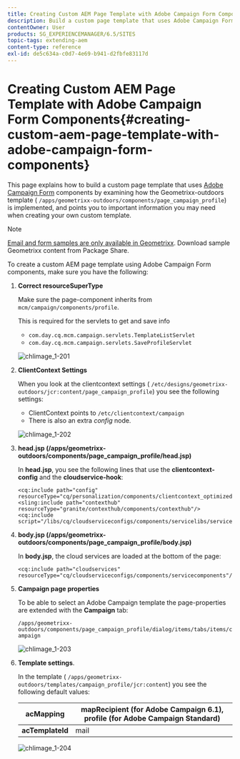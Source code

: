 ```yaml
---
title: Creating Custom AEM Page Template with Adobe Campaign Form Components
description: Build a custom page template that uses Adobe Campaign Form components
contentOwner: User
products: SG_EXPERIENCEMANAGER/6.5/SITES
topic-tags: extending-aem
content-type: reference
exl-id: de5c634a-c0d7-4e69-b941-d2fbfe83117d
---
```

# Creating Custom AEM Page Template with Adobe Campaign Form Components{#creating-custom-aem-page-template-with-adobe-campaign-form-components}

This page explains how to build a custom page template that uses [Adobe Campaign Form](/help/sites-authoring/adobe-campaign-components.md) components by examining how the Geometrixx-outdoors template ( `/apps/geometrixx-outdoors/components/page_campaign_profile`) is implemented, and points you to important information you may need when creating your own custom template.

>[!NOTE]
>
>[Email and form samples are only available in Geometrixx](/help/sites-developing/we-retail.md). Download sample Geometrixx content from Package Share.

To create a custom AEM page template using Adobe Campaign Form components, make sure you have the following:

1. **Correct resourceSuperType**

   Make sure the page-component inherits from `mcm/campaign/components/profile`.

   This is required for the servlets to get and save info

    * `com.day.cq.mcm.campaign.servlets.TemplateListServlet`
    * `com.day.cq.mcm.campaign.servlets.SaveProfileServlet`

   ![chlimage_1-201](assets/chlimage_1-201.png)

1. **ClientContext Settings**

   When you look at the clientcontext settings ( `/etc/designs/geometrixx-outdoors/jcr:content/page_campaign_profile`) you see the following settings:

    * ClientContext points to `/etc/clientcontext/campaign`
    * There is also an extra *config* node.

   ![chlimage_1-202](assets/chlimage_1-202.png)

1. **head.jsp (/apps/geometrixx-outdoors/components/page_campaign_profile/head.jsp)**

   In **head.jsp**, you see the following lines that use the **clientcontext-config** and the **cloudservice-hook**:

   ```
   <cq:include path="config" resourceType="cq/personalization/components/clientcontext_optimized/config"/>
   <sling:include path="contexthub" resourceType="granite/contexthub/components/contexthub"/>
   <cq:include script="/libs/cq/cloudserviceconfigs/components/servicelibs/servicelibs.jsp"/>
   ```

1. **body.jsp (/apps/geometrixx-outdoors/components/page_campaign_profile/body.jsp)**

   In **body.jsp**, the cloud services are loaded at the bottom of the page:

   ```
   <cq:include path="cloudservices" resourceType="cq/cloudserviceconfigs/components/servicecomponents"/>
   ```

1. **Campaign page properties**

   To be able to select an Adobe Campaign template the page-properties are extended with the **Campaign** tab:

   `/apps/geometrixx-outdoors/components/page_campaign_profile/dialog/items/tabs/items/campaign`

   ![chlimage_1-203](assets/chlimage_1-203.png)

1. **Template settings**.

   In the template ( `/apps/geometrixx-outdoors/templates/campaign_profile/jcr:content`) you see the following default values:

   | **acMapping** |mapRecipient (for Adobe Campaign 6.1), profile (for Adobe Campaign Standard) |
   |---|---|
   | **acTemplateId** |mail |

   ![chlimage_1-204](assets/chlimage_1-204.png)
